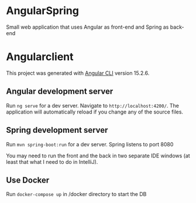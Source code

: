 # AngularSpring
Small web application that uses Angular as front-end and Spring as back-end

# Angularclient

This project was generated with [Angular CLI](https://github.com/angular/angular-cli) version 15.2.6.

## Angular development server

Run `ng serve` for a dev server. Navigate to `http://localhost:4200/`. The application will automatically reload if you change any of the source files.

## Spring development server

Run `mvn spring-boot:run` for a dev server. Spring listens to port 8080

You may need to run the front and the back in two separate IDE windows (at least that what I need to do in IntelliJ).

## Use Docker

Run `docker-compose up` in /docker directory to start the DB
